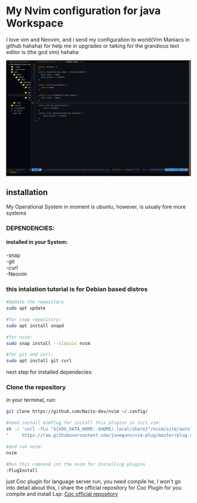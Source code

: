 # My Nvim configuration for java Workspace

I love vim and Neovim, and i send my configuration to world(Vim Maniacs in github hahaha) for help me in upgrades or talking for the grandious text editor is (the god vim) hahaha

![Example for my configuration](image.png)

## installation

My Operational System in moment is ubuntu, however, is usualy fore more systems 

### DEPENDENCIES:

#### installed in your System:

-snap    
-git  
-curl  
-Neovim   

### this intalation tutorial is for Debian based distros

```bash
#Update the repository
sudo apt update
```

```bash
#for snap repository:
sudo apt install snapd
```

```bash
#for nvim:
sudo snap install --classic nvim
```

```bash
#for git and curl:
sudo apt install git curl
```

next step for installed dependecies:

### Clone the repository

in your terminal, run:


```bash
git clone https://github.com/Naito-dev/nvim ~/.config/
```


```bash
#need install VimPlug for install this plugins in init.vim:
sh -c 'curl -fLo "${XDG_DATA_HOME:-$HOME/.local/share}"/nvim/site/autoload/plug.vim --create-dirs \
"     https://raw.githubusercontent.com/junegunn/vim-plug/master/plug.vim'
```

```bash
#and run nvim:
nvim
```

```bash
#Run this comnand int the nvim for Installing plugins
:PlugInstall
```

just Coc plugin for language server run, you need compile he, I won't go into detail about this, i share the official repository for Coc Plugin for you compile and install Lsp:
[Coc official repository](https://github.com/neoclide/coc.nvim)

  


